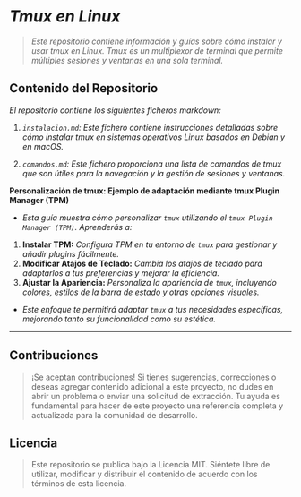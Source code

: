 <!-- Autor: Daniel Benjamin Perez Morales -->
<!-- GitHub: https://github.com/DanielPerezMoralesDev13 -->
<!-- Correo electrónico: danielperezdev@proton.me -->
# ***Tmux en Linux***

> *Este repositorio contiene información y guías sobre cómo instalar y usar tmux en Linux. Tmux es un multiplexor de terminal que permite múltiples sesiones y ventanas en una sola terminal.*

## **Contenido del Repositorio**

*El repositorio contiene los siguientes ficheros markdown:*

1. *`instalacion.md`: Este fichero contiene instrucciones detalladas sobre cómo instalar tmux en sistemas operativos Linux basados en Debian y en macOS.*

2. *`comandos.md`: Este fichero proporciona una lista de comandos de tmux que son útiles para la navegación y la gestión de sesiones y ventanas.*

**Personalización de tmux: Ejemplo de adaptación mediante tmux Plugin Manager (TPM)**

- *Esta guía muestra cómo personalizar `tmux` utilizando el `tmux Plugin Manager (TPM)`. Aprenderás a:*

1. **Instalar TPM:** *Configura TPM en tu entorno de `tmux` para gestionar y añadir plugins fácilmente.*
2. **Modificar Atajos de Teclado:** *Cambia los atajos de teclado para adaptarlos a tus preferencias y mejorar la eficiencia.*
3. **Ajustar la Apariencia:** *Personaliza la apariencia de `tmux`, incluyendo colores, estilos de la barra de estado y otras opciones visuales.*

- *Este enfoque te permitirá adaptar `tmux` a tus necesidades específicas, mejorando tanto su funcionalidad como su estética.*

--- 

## **Contribuciones**

> ¡Se aceptan contribuciones! Si tienes sugerencias, correcciones o deseas agregar contenido adicional a este proyecto, no dudes en abrir un problema o enviar una solicitud de extracción. Tu ayuda es fundamental para hacer de este proyecto una referencia completa y actualizada para la comunidad de desarrollo.

## **Licencia**

> Este repositorio se publica bajo la Licencia MIT. Siéntete libre de utilizar, modificar y distribuir el contenido de acuerdo con los términos de esta licencia.
